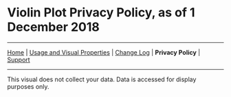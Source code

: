 # Violin Plot Privacy Policy, as of 1 December 2018

---

[Home](../readme.md) | [Usage and Visual Properties](./usage.md) | [Change Log](./change_log.md) | **Privacy Policy** | [Support](./support.md)

---

This visual does not collect your data. Data is accessed for display purposes only.
